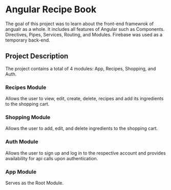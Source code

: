 # Angular Recipe Book

The goal of this project was to learn about the front-end framewrok of angualr as a whole. It includes all features of Angular such as Components. Directives, Pipes, Services, Routing, and Modules. Firebase was used as a temporary back-end.

## Project Description

The project contains a total of 4 modules: App, Recipes, Shopping, and Auth.

### Recipes Module

Allows the user to view, edit, create, delete, recipes and add its ingredients to the shopping cart.

### Shopping Module

Allows the user to add, edit, and delete ingredients to the shopping cart.

### Auth Module

Allows the user to sign up and log in to the respective account and provides availability for api calls upon authentication.

### App Module

Serves as the Root Module.
